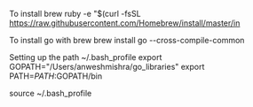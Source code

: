 To install brew
ruby -e "$(curl -fsSL https://raw.githubusercontent.com/Homebrew/install/master/in

To install go with brew
brew install go --cross-compile-common

Setting up the path
~/.bash_profile
export GOPATH="/Users/anweshmishra/go_libraries"
export PATH=$PATH:$GOPATH/bin

source ~/.bash_profile
